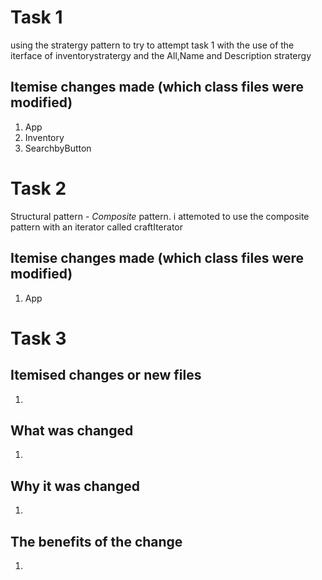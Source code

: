 # Task 1
using the stratergy pattern to try to attempt task 1 with the use of the iterface of inventorystratergy and the All,Name and Description stratergy
## Itemise changes made (which class files were modified)
1.  App
2.  Inventory
3. SearchbyButton

# Task 2
Structural pattern - *Composite* pattern.
i attemoted to use the composite pattern with an iterator called craftIterator
## Itemise changes made (which class files were modified)
1. App


# Task 3

## Itemised changes or new files
1. 

## What was changed
1. 

## Why it was changed
1. 

## The benefits of the change
1. 